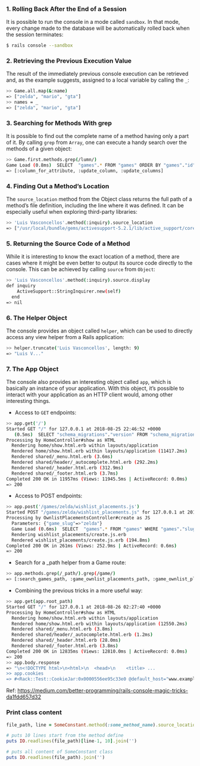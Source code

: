 ### 1. Rolling Back After the End of a Session
It is possible to run the console in a mode called ```sandbox```. In that mode, every change made to the database will be automatically rolled back when the session terminates:
```sh
$ rails console --sandbox
```

### 2. Retrieving the Previous Execution Value
The result of the immediately previous console execution can be retrieved and, as the example suggests, assigned to a local variable by calling the ```_```:
```sh
>> Game.all.map(&:name)
=> ["zelda", "mario", "gta"]
>> names = _
=> ["zelda", "mario", "gta"]
```

### 3. Searching for Methods With grep
It is possible to find out the complete name of a method having only a part of it. By calling ```grep``` from ```Array```, one can execute a handy search over the methods of a given object:
```sh
>> Game.first.methods.grep(/lumn/)
Game Load (0.8ms)  SELECT  "games".* FROM "games" ORDER BY "games"."id" ASC LIMIT $1  [["LIMIT", 1]]
=> [:column_for_attribute, :update_column, :update_columns]
```

### 4. Finding Out a Method’s Location
The ```source_location``` method from the Object class returns the full path of a method’s file definition, including the line where it was defined. It can be especially useful when exploring third-party libraries:
```sh
>> 'Luis Vasconcellos'.method(:inquiry).source_location
=> ["/usr/local/bundle/gems/activesupport-5.2.1/lib/active_support/core_ext/string/inquiry.rb", 12]
```

### 5. Returning the Source Code of a Method
While it is interesting to know the exact location of a method, there are cases where it might be even better to output its source code directly to the console. This can be achieved by calling ```source``` from ```Object```:
```sh
>> 'Luis Vasconcellos'.method(:inquiry).source.display
def inquiry
    ActiveSupport::StringInquirer.new(self)
  end
=> nil
```

### 6. The Helper Object
The console provides an object called ```helper```, which can be used to directly access any view helper from a Rails application:
```sh
>> helper.truncate('Luis Vasconcellos', length: 9)
=> "Luis V..."
```

### 7. The App Object
The console also provides an interesting object called ```app```, which is basically an instance of your application. With this object, it’s possible to interact with your application as an HTTP client would, among other interesting things.
- Access to ```GET``` endpoints:
```sh
>> app.get('/')
Started GET "/" for 127.0.0.1 at 2018-08-25 22:46:52 +0000
   (0.5ms)  SELECT "schema_migrations"."version" FROM "schema_migrations" ORDER BY "schema_migrations"."version" ASC
Processing by HomeController#show as HTML
  Rendering home/show.html.erb within layouts/application
  Rendered home/show.html.erb within layouts/application (11417.2ms)
  Rendered shared/_menu.html.erb (3.6ms)
  Rendered shared/header/_autocomplete.html.erb (292.2ms)
  Rendered shared/_header.html.erb (312.9ms)
  Rendered shared/_footer.html.erb (3.7ms)
Completed 200 OK in 11957ms (Views: 11945.5ms | ActiveRecord: 0.0ms)
=> 200
```
- Access to POST endpoints:
```sh
>> app.post('/games/zelda/wishlist_placements.js')
Started POST "/games/zelda/wishlist_placements.js" for 127.0.0.1 at 2018-08-25 23:03:21 +0000
Processing by OwnlistPlacementsController#create as JS
  Parameters: {"game_slug"=>"zelda"}
  Game Load (0.6ms)  SELECT  "games".* FROM "games" WHERE "games"."slug" = $1 LIMIT $2  [["slug", "zelda"], ["LIMIT", 1]]
  Rendering wishlist_placements/create.js.erb
  Rendered wishlist_placements/create.js.erb (194.8ms)
Completed 200 OK in 261ms (Views: 252.9ms | ActiveRecord: 0.6ms)
=> 200
```
- Search for a _path helper from a Game route:
```sh
>> app.methods.grep(/_path/).grep(/game/)
=> [:search_games_path, :game_ownlist_placements_path, :game_ownlist_placement_path, :game_wishlist_placements_path, :game_wishlist_placement_path, :game_path]
```
- Combining the previous tricks in a more useful way:
```sh
>> app.get(app.root_path)
Started GET "/" for 127.0.0.1 at 2018-08-26 02:27:40 +0000
Processing by HomeController#show as HTML
  Rendering home/show.html.erb within layouts/application
  Rendered home/show.html.erb within layouts/application (12550.2ms)
  Rendered shared/_menu.html.erb (3.8ms)
  Rendered shared/header/_autocomplete.html.erb (1.2ms)
  Rendered shared/_header.html.erb (28.0ms)
  Rendered shared/_footer.html.erb (3.8ms)
Completed 200 OK in 12835ms (Views: 12810.0ms | ActiveRecord: 0.0ms)
=> 200
>> app.body.response
=> "\n<!DOCTYPE html>\n<html>\n  <head>\n    <title> ...
>> app.cookies
=> #<Rack::Test::CookieJar:0x0000556ee95c33e0 @default_host="www.example.com", @cookies=[#<Rack::Test::Cookie:0x0000556eeb72b2d0 @default_host="www.example.com", ...
```
Ref: https://medium.com/better-programming/rails-console-magic-tricks-da1fdd657d32

### Print class content
```ruby
file_path, line = SomeConstant.method(:some_method_name).source_location

# puts 10 lines start from the method define
puts IO.readlines(file_path)[line-1, 10].join('')

# puts all content of SomeConstant class
puts IO.readlines(file_path).join('')
```

